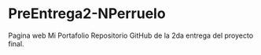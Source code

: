 # PreEntrega2-NPerruelo
Pagina web Mi Portafolio
Repositorio GitHub de la 2da entrega del proyecto final.
